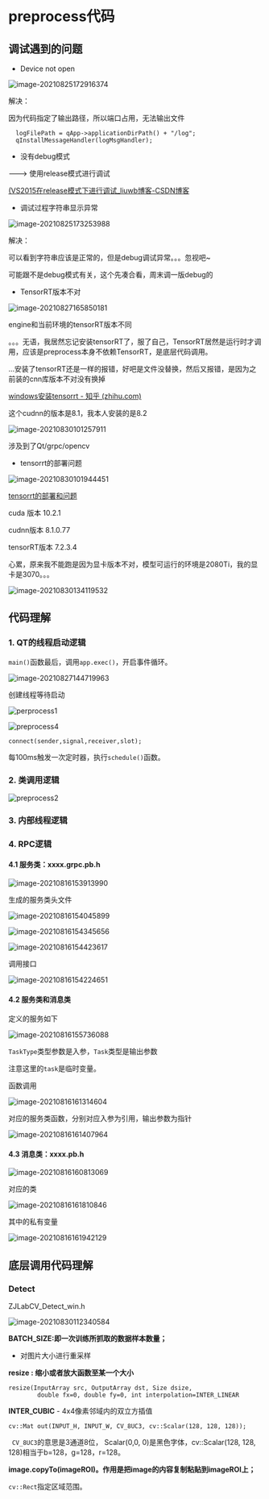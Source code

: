 # preprocess代码

## 调试遇到的问题

+ Device not open

![image-20210825172916374](E:\Document\Typora\img\image-20210825172916374.png)

解决：

因为代码指定了输出路径，所以端口占用，无法输出文件

~~~
  logFilePath = qApp->applicationDirPath() + "/log";
  qInstallMessageHandler(logMsgHandler);
~~~

+ 没有debug模式

---> 使用release模式进行调试

[(VS2015在release模式下进行调试_liuwb博客-CSDN博客](https://blog.csdn.net/liuzhezhe111/article/details/82155306)



+ 调试过程字符串显示异常

![image-20210825173253988](E:\Document\Typora\img\image-20210825173253988.png)

解决：

可以看到字符串应该是正常的，但是debug调试异常。。。忽视吧~

可能跟不是debug模式有关，这个先凑合看，周末调一版debug的

+ TensorRT版本不对

![image-20210827165850181](E:\Document\Typora\img\image-20210827165850181.png)

engine和当前环境的tensorRT版本不同

。。。无语，我居然忘记安装tensorRT了，服了自己，TensorRT居然是运行时才调用，应该是preprocess本身不依赖TensorRT，是底层代码调用。

...安装了tensorRT还是一样的报错，好吧是文件没替换，然后又报错，是因为之前装的cnn库版本不对没有换掉

[windows安装tensorrt - 知乎 (zhihu.com)](https://zhuanlan.zhihu.com/p/339753895)

这个cudnn的版本是8.1，我本人安装的是8.2

![image-20210830101257911](E:\Document\Typora\img\image-20210830101257911.png)

涉及到了Qt/grpc/opencv 

+ tensorrt的部署问题

![image-20210830101944451](E:\Document\Typora\img\image-20210830101944451.png)



[tensorrt的部署和问题](https://blog.csdn.net/weixin_42476942/article/details/113753334)

cuda 版本  10.2.1

cudnn版本  8.1.0.77

tensorRT版本   7.2.3.4

心累，原来我不能跑是因为显卡版本不对，模型可运行的环境是2080Ti，我的显卡是3070。。。

![image-20210830134119532](E:\Document\Typora\img\image-20210830134119532.png)

## 代码理解

### 1. QT的线程启动逻辑



`main()`函数最后，调用`app.exec()`，开启事件循环。

![image-20210827144719963](E:\Document\Typora\img\image-20210827144719963.png)

创建线程等待启动

![perprocess1](E:\Document\draw.io\perprocess1.png)



![preprocess4](E:\Document\draw.io\preprocess4.png)

~~~
connect(sender,signal,receiver,slot);
~~~

每100ms触发一次定时器，执行`schedule()`函数。

### 2. 类调用逻辑

![preprocess2](E:\Document\draw.io\preprocess2.png)

### 3. 内部线程逻辑









### 4. RPC逻辑

#### 4.1 服务类：xxxx.grpc.pb.h

![image-20210816153913990](E:\Document\Typora\img\image-20210816153913990.png)

生成的服务类头文件

![image-20210816154045899](E:\Document\Typora\img\image-20210816154045899.png)

![image-20210816154345656](E:\Document\Typora\img\image-20210816154345656.png)

![image-20210816154423617](E:\Document\Typora\img\image-20210816154423617.png)

调用接口

![image-20210816154224651](E:\Document\Typora\img\image-20210816154224651.png)



#### 4.2 服务类和消息类

定义的服务如下

![image-20210816155736088](E:\Document\Typora\img\image-20210816155736088.png)

`TaskType`类型参数是入参，`Task`类型是输出参数

注意这里的`task`是临时变量。

函数调用

![image-20210816161314604](E:\Document\Typora\img\image-20210816161314604.png)

对应的服务类函数，分别对应入参为引用，输出参数为指针

![image-20210816161407964](E:\Document\Typora\img\image-20210816161407964.png)

#### 4.3 消息类：xxxx.pb.h



![image-20210816160813069](E:\Document\Typora\img\image-20210816160813069.png)

对应的类

![image-20210816161810846](E:\Document\Typora\img\image-20210816161810846.png)

其中的私有变量

![image-20210816161942129](E:\Document\Typora\img\image-20210816161942129.png)





## 底层调用代码理解

### Detect

ZJLabCV_Detect_win.h

![image-20210830112340584](E:\Document\Typora\img\image-20210830112340584.png)

**BATCH_SIZE:即一次训练所抓取的数据样本数量；**

+ 对图片大小进行重采样





**resize : 缩小或者放大函数至某一个大小**

~~~
resize(InputArray src, OutputArray dst, Size dsize, 
        double fx=0, double fy=0, int interpolation=INTER_LINEAR 
~~~

**INTER_CUBIC** - 4x4像素邻域内的双立方插值

~~~
cv::Mat out(INPUT_H, INPUT_W, CV_8UC3, cv::Scalar(128, 128, 128));
~~~

` CV_8UC3`的意思是3通道8位， Scalar(0,0, 0)是黑色字体，cv::Scalar(128, 128, 128)相当于b=128，g=128，r=128。

**image.copyTo(imageROI)。作用是把image的内容复制粘贴到imageROI上；**

`cv::Rect`指定区域范围。
